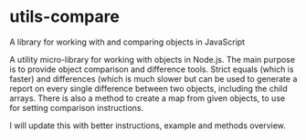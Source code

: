 # utils-compare
A library for working with and comparing objects in JavaScript

A utility micro-library for working with objects in Node.js. The main purpose is to provide object comparison and difference tools. Strict equals (which is faster) and differences (which is much slower but can be used to generate a report on every single difference between two objects, including the child arrays. There is also a method to create a map from given objects, to use for setting comparison instructions.

I will update this with better instructions, example and methods overview.
